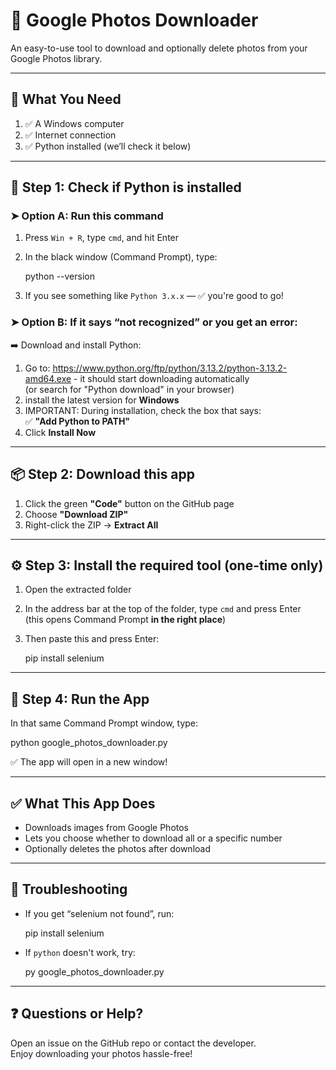 # 📸 Google Photos Downloader

An easy-to-use tool to download and optionally delete photos from your Google Photos library.

---

## 🧰 What You Need

1. ✅ A Windows computer  
2. ✅ Internet connection  
3. ✅ Python installed (we’ll check it below)

---

## 🐍 Step 1: Check if Python is installed

### ➤ Option A: Run this command

1. Press `Win + R`, type `cmd`, and hit Enter  
2. In the black window (Command Prompt), type:

   python --version

3. If you see something like `Python 3.x.x` — ✅ you're good to go!

### ➤ Option B: If it says “not recognized” or you get an error:

➡️ Download and install Python:

1. Go to: https://www.python.org/ftp/python/3.13.2/python-3.13.2-amd64.exe - it should start downloading automatically  
   (or search for "Python download" in your browser)  
2. install the latest version for **Windows**  
3. IMPORTANT: During installation, check the box that says:  
   ✅ **"Add Python to PATH"**  
4. Click **Install Now**

---

## 📦 Step 2: Download this app

1. Click the green **"Code"** button on the GitHub page  
2. Choose **"Download ZIP"**  
3. Right-click the ZIP → **Extract All**

---

## ⚙️ Step 3: Install the required tool (one-time only)

1. Open the extracted folder  
2. In the address bar at the top of the folder, type `cmd` and press Enter  
   (this opens Command Prompt **in the right place**)

3. Then paste this and press Enter:

   pip install selenium

---

## 🚀 Step 4: Run the App

In that same Command Prompt window, type:

   python google_photos_downloader.py

✅ The app will open in a new window!

---

## ✅ What This App Does

- Downloads images from Google Photos  
- Lets you choose whether to download all or a specific number  
- Optionally deletes the photos after download

---

## 🧠 Troubleshooting

- If you get “selenium not found”, run:

   pip install selenium

- If `python` doesn't work, try:

   py google_photos_downloader.py

---

## ❓ Questions or Help?

Open an issue on the GitHub repo or contact the developer.  
Enjoy downloading your photos hassle-free!

